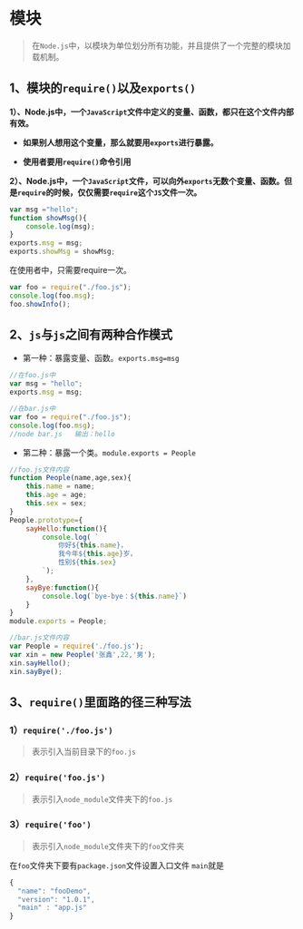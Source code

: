 # 模块

> 在`Node.js`中，以模块为单位划分所有功能，并且提供了一个完整的模块加载机制。

## 1、模块的`require()`以及`exports()`

**1）、Node.js中，一个`JavaScript`文件中定义的变量、函数，都只在这个文件内部有效。**

- **如果别人想用这个变量，那么就要用`exports`进行暴露。**

- **使用者要用`require()`命令引用**

**2）、Node.js中，一个`JavaScript`文件，可以向外`exports`无数个变量、函数。但是`require`的时候，仅仅需要`require`这个`JS`文件一次。**

```js
var msg ="hello";
function showMsg(){
    console.log(msg);
}
exports.msg = msg;
exports.showMsg = showMsg;
```

在使用者中，只需要require一次。

```js
var foo = require("./foo.js");
console.log(foo.msg);
foo.showInfo();
```

## 2、`js`与`js`之间有两种合作模式

- 第一种：暴露变量、函数。`exports.msg=msg`

```js
//在foo.js中
var msg = "hello";
exports.msg = msg;

//在bar.js中
var foo = require("./foo.js");
console.log(foo.msg);
//node bar.js   输出：hello
```

- 第二种：暴露一个类。`module.exports = People`

```js
//foo.js文件内容
function People(name,age,sex){
    this.name = name;
    this.age = age;
    this.sex = sex;
}
People.prototype={
    sayHello:function(){
        console.log( `
            你好${this.name}，
            我今年${this.age}岁，
            性别${this.sex}
        `);
    },
    sayBye:function(){
        console.log(`bye-bye：${this.name}`)
    }
}
module.exports = People;

//bar.js文件内容
var People = require('./foo.js');
var xin = new People('张鑫',22,'男');
xin.sayHello();
xin.sayBye();
```

## 3、`require()`里面路的径三种写法

### 1）`require('./foo.js')`

> 表示引入当前目录下的`foo.js`

### 2）`require('foo.js')`

> 表示引入`node_module`文件夹下的`foo.js`

### 3）`require('foo')`

> 表示引入`node_module`文件夹下的`foo`文件夹

在`foo`文件夹下要有`package.json`文件设置入口文件
`main`就是

```js
{
  "name": "fooDemo",
  "version": "1.0.1",
  "main" : "app.js"
}
```